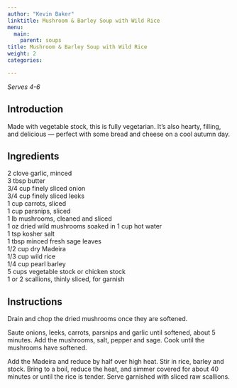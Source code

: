 ```yaml
---
author: "Kevin Baker"
linktitle: Mushroom & Barley Soup with Wild Rice
menu:
  main:
    parent: soups
title: Mushroom & Barley Soup with Wild Rice
weight: 2
categories:

---
```

*Serves 4-6*

## Introduction

Made with vegetable stock, this is fully vegetarian.  It’s also hearty, filling, and delicious — perfect with some bread and cheese on a cool autumn day.  

## Ingredients

<div class="ingredient-list">

2 clove garlic, minced  
3 tbsp butter  
3/4 cup finely sliced onion  
3/4 cup finely sliced leeks  
1 cup carrots, sliced  
1 cup parsnips, sliced  
1 lb mushrooms, cleaned and sliced  
1 oz dried wild mushrooms soaked in 1 cup hot water  
1 tsp kosher salt  
1 tbsp minced fresh sage leaves  
1/2 cup dry Madeira  
1/3 cup wild rice  
1/4 cup pearl barley   
5 cups vegetable stock or chicken stock  
1 or 2 scallions, thinly sliced, for garnish  

</div>

## Instructions

Drain and chop the dried mushrooms once they are softened.

Saute onions, leeks, carrots, parsnips and garlic until softened, about 5 minutes. Add the mushrooms, salt, pepper and sage. Cook until the mushrooms have softened.

Add the Madeira and reduce by half over high heat. Stir in rice, barley and stock. Bring to a boil, reduce the heat, and simmer covered for about 40 minutes or until the rice is tender. Serve garnished with sliced raw scallions.
